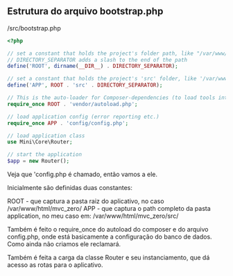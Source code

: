 ## Estrutura do arquivo bootstrap.php

/src/bootstrap.php

```php
<?php

// set a constant that holds the project's folder path, like "/var/www/html/mini-fw".
// DIRECTORY_SEPARATOR adds a slash to the end of the path
define('ROOT', dirname(__DIR__) . DIRECTORY_SEPARATOR);

// set a constant that holds the project's 'src' folder, like '/var/www/html/mini-fw/src'.
define('APP', ROOT . 'src' . DIRECTORY_SEPARATOR);

// This is the auto-loader for Composer-dependencies (to load tools into your project).
require_once ROOT . 'vendor/autoload.php';

// load application config (error reporting etc.)
require_once APP . 'config/config.php';

// load application class
use Mini\Core\Router;

// start the application
$app = new Router();
```

Veja que 'config.php é chamado, então vamos a ele.

Inicialmente são definidas duas constantes:

ROOT - que captura a pasta raiz do aplicativo, no caso /var/www/html/mvc_zero/
APP - que captura o path completo da pasta application, no meu caso em:
/var/www/html/mvc_zero/src/

Também é feito o require_once do autoload do composer e do arquivo config.php, onde está basicamente a configuração do banco de dados. Como ainda não criamos ele reclamará.

Também é feita a carga da classe Router e seu instanciamento, que dá acesso as rotas para o aplicativo.


